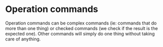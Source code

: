 # Operation commands 

Operation commands can be complex commands (ie: commands that do more than one thing) or checked commands (we check if the result is the expected one). Other commands will simply do one thing without taking care of anything. 

